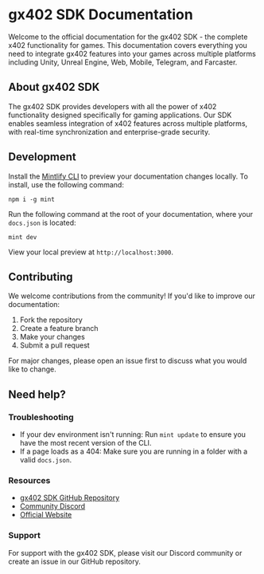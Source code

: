 # gx402 SDK Documentation

Welcome to the official documentation for the gx402 SDK - the complete x402 functionality for games. This documentation covers everything you need to integrate gx402 features into your games across multiple platforms including Unity, Unreal Engine, Web, Mobile, Telegram, and Farcaster.

## About gx402 SDK

The gx402 SDK provides developers with all the power of x402 functionality designed specifically for gaming applications. Our SDK enables seamless integration of x402 features across multiple platforms, with real-time synchronization and enterprise-grade security.

## Development

Install the [Mintlify CLI](https://www.npmjs.com/package/mint) to preview your documentation changes locally. To install, use the following command:

```
npm i -g mint
```

Run the following command at the root of your documentation, where your `docs.json` is located:

```
mint dev
```

View your local preview at `http://localhost:3000`.

## Contributing

We welcome contributions from the community! If you'd like to improve our documentation:

1. Fork the repository
2. Create a feature branch
3. Make your changes
4. Submit a pull request

For major changes, please open an issue first to discuss what you would like to change.

## Need help?

### Troubleshooting

- If your dev environment isn't running: Run `mint update` to ensure you have the most recent version of the CLI.
- If a page loads as a 404: Make sure you are running in a folder with a valid `docs.json`.

### Resources
- [gx402 SDK GitHub Repository](https://github.com/gx402/gx402-sdk)
- [Community Discord](https://discord.gg/gx402)
- [Official Website](https://gx402.com)

### Support
For support with the gx402 SDK, please visit our Discord community or create an issue in our GitHub repository.
